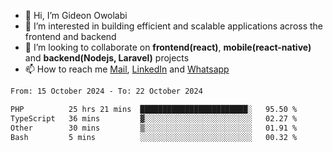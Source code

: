 - 👋 Hi, I’m Gideon Owolabi
- 👀 I’m interested in building efficient and scalable applications across the frontend and backend
- 💞️ I’m looking to collaborate on <b>frontend(react)</b>, <b>mobile(react-native)</b> and <b>backend(Nodejs, Laravel)</b> projects
- 📫 How to reach me <a href="mailto:gideoniyin2021@gmail.com">Mail</a>, <a href="https://www.linkedin.com/in/gideon-owolabi-9b667a232/">LinkedIn</a> and <a href="https://wa.me/2348055377085">Whatsapp</a>

<!---
gude1/gude1 is a ✨ special ✨ repository because its `README.md` (this file) appears on your GitHub profile.
You can click the Preview link to take a look at your changes.
--->

<!--START_SECTION:waka-->

```txt
From: 15 October 2024 - To: 22 October 2024

PHP          25 hrs 21 mins  ████████████████████████░   95.50 %
TypeScript   36 mins         ▓░░░░░░░░░░░░░░░░░░░░░░░░   02.27 %
Other        30 mins         ▒░░░░░░░░░░░░░░░░░░░░░░░░   01.91 %
Bash         5 mins          ░░░░░░░░░░░░░░░░░░░░░░░░░   00.32 %
```

<!--END_SECTION:waka-->
